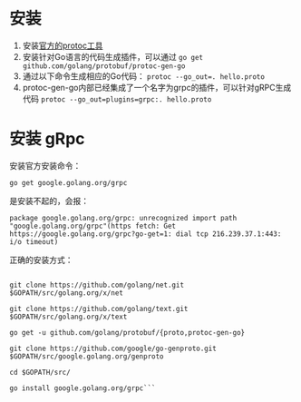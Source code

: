 # 安装

1. 安装[官方的protoc工具](https://github.com/protocolbuffers/protobuf/releases)
2. 安装针对Go语言的代码生成插件，可以通过 `go get github.com/golang/protobuf/protoc-gen-go`
3. 通过以下命令生成相应的Go代码： `protoc --go_out=. hello.proto`
4. protoc-gen-go内部已经集成了一个名字为grpc的插件，可以针对gRPC生成代码 `protoc --go_out=plugins=grpc:. hello.proto`


# 安装 gRpc

安装官方安装命令：

`go get google.golang.org/grpc`

是安装不起的，会报：

`package google.golang.org/grpc: unrecognized import path "google.golang.org/grpc"(https fetch: Get https://google.golang.org/grpc?go-get=1: dial tcp 216.239.37.1:443: i/o timeout)`

正确的安装方式：

```git clone https://github.com/grpc/grpc-go.git $GOPATH/src/google.golang.org/grpc

git clone https://github.com/golang/net.git $GOPATH/src/golang.org/x/net

git clone https://github.com/golang/text.git $GOPATH/src/golang.org/x/text

go get -u github.com/golang/protobuf/{proto,protoc-gen-go}

git clone https://github.com/google/go-genproto.git $GOPATH/src/google.golang.org/genproto

cd $GOPATH/src/

go install google.golang.org/grpc```